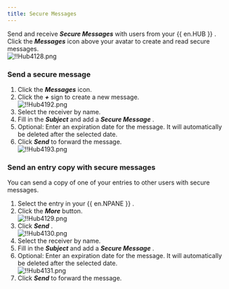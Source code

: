 ```yaml
---
title: Secure Messages
---
```

Send and receive ***Secure Messages*** with users from your {{ en.HUB }} . Click the ***Messages*** icon above your avatar to create and read secure messages.  
![!!Hub4128.png](https://webdevolutions.azureedge.net/docs/en/hub/Hub4128.png) 

### Send a secure message 

1. Click the ***Messages*** icon. 
1. Click the ***+*** sign to create a new message.  
![!!Hub4192.png](https://webdevolutions.azureedge.net/docs/en/hub/Hub4192.png) 
1. Select the receiver by name. 
1. Fill in the ***Subject*** and add a ***Secure Message*** . 
1. Optional: Enter an expiration date for the message. It will automatically be deleted after the selected date. 
1. Click ***Send*** to forward the message.  
![!!Hub4193.png](https://webdevolutions.azureedge.net/docs/en/hub/Hub4193.png) 

### Send an entry copy with secure messages 

You can send a copy of one of your entries to other users with secure messages.  

1. Select the entry in your {{ en.NPANE }} . 
1. Click the ***More*** button.  
![!!Hub4129.png](https://webdevolutions.azureedge.net/docs/en/hub/Hub4129.png) 
1. Click ***Send*** .  
![!!Hub4130.png](https://webdevolutions.azureedge.net/docs/en/hub/Hub4130.png) 
1. Select the receiver by name. 
1. Fill in the ***Subject*** and add a ***Secure Message*** . 
1. Optional: Enter an expiration date for the message. It will automatically be deleted after the selected date.  
![!!Hub4131.png](https://webdevolutions.azureedge.net/docs/en/hub/Hub4131.png) 
1. Click ***Send*** to forward the message. 

